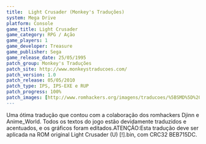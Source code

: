 ```yaml
---
title:  Light Crusader (Monkey's Traduções)
system: Mega Drive
platform: Console
game_title: Light Crusader
game_category: RPG / Ação
game_players: 1
game_developer: Treasure
game_publisher: Sega
game_release_date: 25/05/1995
patch_group: Monkey's Traduções
patch_site: http://www.monkeystraducoes.com/
patch_version: 1.0
patch_release: 05/05/2010
patch_type: IPS, IPS-EXE e RUP
patch_progress: 100%
patch_images: [http://www.romhackers.org/imagens/traducoes/%5BSMD%5D%20Light%20Crusader%20-%20Monkey's%20Tradu%C3%A7%C3%B5es%20-%201.png,http://www.romhackers.org/imagens/traducoes/%5BSMD%5D%20Light%20Crusader%20-%20Monkey's%20Tradu%C3%A7%C3%B5es%20-%202.png,http://www.romhackers.org/imagens/traducoes/%5BSMD%5D%20Light%20Crusader%20-%20Monkey's%20Tradu%C3%A7%C3%B5es%20-%203.png]
---
```

Uma ótima tradução que contou com a colaboração dos romhackers Djinn e Anime_World. Todos os textos do jogo estão devidamente traduzidos e acentuados, e os gráficos foram editados.ATENÇÃO:Esta tradução deve ser aplicada na ROM original Light Crusader (U) [!].bin, com CRC32 BEB715DC.